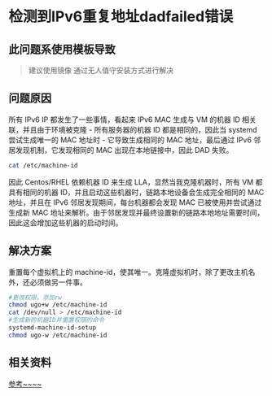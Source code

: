 # 检测到IPv6重复地址dadfailed错误

## 此问题系使用模板导致

> 建议使用镜像 通过无人值守安装方式进行解决

## 问题原因

所有 IPv6 IP 都发生了一些事情，看起来 IPv6 MAC 生成与 VM 的机器 ID 相关联，并且由于环境被克隆 - 所有服务器的机器 ID
都是相同的，因此当 systemd 尝试生成唯一的 MAC 地址时 - 它导致生成相同的 MAC 地址，最后通过 IPv6 邻居发现机制，它发现相同的
MAC 出现在本地链接中，因此 DAD 失败。

```Bash
cat /etc/machine-id
```

因此 Centos/RHEL 依赖机器 ID 来生成 LLA，显然当我克隆机器时，所有 VM 都具有相同的机器 ID，并且启动这些机器时，链路本地设备会生成完全相同的
MAC 地址，并且在 IPv6 邻居发现期间，每台机器都会发现 MAC 已被使用并尝试通过生成新 MAC
地址来解析。由于邻居发现并最终设置新的链路本地地址需要时间，因此这会增加这些机器的启动时间。

## 解决方案

重置每个虚拟机上的 machine-id，使其唯一。克隆虚拟机时，除了更改主机名外，还必须做另一件事。

```Bash
#更改权限，添加rw 
chmod ugo+w /etc/machine-id 
cat /dev/null > /etc/machine-id
#生成新的机器ID并重置权限的命令
systemd-machine-id-setup 
chmod ugo-w /etc/machine-id
```

## 相关资料

[参考~~~~](https://raj-anju.medium.com/virsh-cloning-vms-dad-ipv6-duplicate-address-detected-dadfailed-errors-centos-rhel8-210fca0af724)






